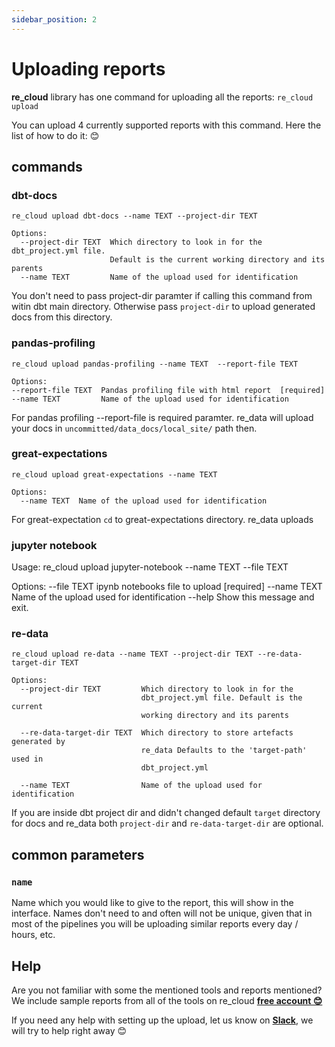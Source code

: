 ```yaml
---
sidebar_position: 2
---
```


# Uploading reports

**re_cloud** library has one command for uploading all the reports: `re_cloud upload`

You can upload 4 currently supported reports with this command. Here the list of how to do it: 😊

## commands

### dbt-docs

```
re_cloud upload dbt-docs --name TEXT --project-dir TEXT

Options:
  --project-dir TEXT  Which directory to look in for the dbt_project.yml file.
                      Default is the current working directory and its parents
  --name TEXT         Name of the upload used for identification
```

You don't need to pass project-dir paramter if calling this command from witin dbt main directory. Otherwise pass `project-dir` to upload generated docs from this directory.

### pandas-profiling

```
re_cloud upload pandas-profiling --name TEXT  --report-file TEXT

Options:
--report-file TEXT  Pandas profiling file with html report  [required]
--name TEXT         Name of the upload used for identification
```

For pandas profiling --report-file is required paramter. re_data will upload your docs in `uncommitted/data_docs/local_site/` path then.

### great-expectations

```
re_cloud upload great-expectations --name TEXT

Options:
  --name TEXT  Name of the upload used for identification
```

For great-expectation `cd` to great-expectations directory. re_data uploads 


### jupyter notebook

Usage: re_cloud upload jupyter-notebook --name TEXT  --file TEXT

Options:
  --file TEXT  ipynb notebooks file to upload  [required]
  --name TEXT  Name of the upload used for identification
  --help       Show this message and exit.

### re-data

```
re_cloud upload re-data --name TEXT --project-dir TEXT --re-data-target-dir TEXT

Options:
  --project-dir TEXT         Which directory to look in for the
                             dbt_project.yml file. Default is the current
                             working directory and its parents

  --re-data-target-dir TEXT  Which directory to store artefacts generated by
                             re_data Defaults to the 'target-path' used in
                             dbt_project.yml

  --name TEXT                Name of the upload used for identification
```

If you are inside dbt project dir and didn't changed default `target` directory for docs and re_data both `project-dir` and `re-data-target-dir` are optional.

## common parameters

### `name`

Name which you would like to give to the report, this will show in the interface. Names don't need to and often will not be unique, given that in most of the pipelines you will be uploading similar reports every day / hours, etc.

## Help

Are you not familiar with some the mentioned tools and reports mentioned? We include sample reports from all of the tools on re_cloud **[free account 😊](https://cloud.getre.io/#/register)**

If you need any help with setting up the upload, let us know on **[Slack](https://www.getre.io/slack)**, we will try to help right away 😊